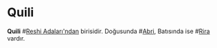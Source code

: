# Quili

**Quili** #[Reshi Adaları'ndan](locations/reshi-isles) birisidir. Doğusunda #[Abri](locations/abri), Batısında ise #[Rira](locations/rira) vardır.

